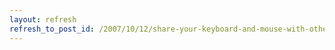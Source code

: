 ```yaml
---
layout: refresh
refresh_to_post_id: /2007/10/12/share-your-keyboard-and-mouse-with-other-computers
---
```

